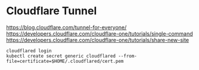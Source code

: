 # Cloudflare Tunnel

<https://blog.cloudflare.com/tunnel-for-everyone/>
<https://developers.cloudflare.com/cloudflare-one/tutorials/single-command>
<https://developers.cloudflare.com/cloudflare-one/tutorials/share-new-site>

```
cloudflared login
kubectl create secret generic cloudflared --from-file=certificate=$HOME/.cloudflared/cert.pem
```
